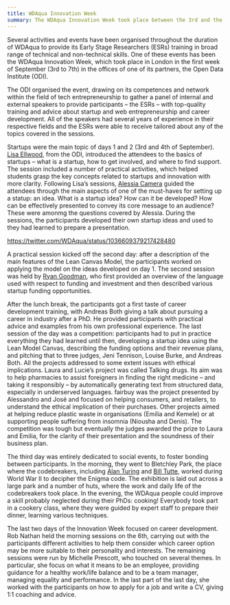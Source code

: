 ```yaml
---
title: WDAqua Innovation Week
summary: The WDAqua Innovation Week took place between the 3rd and the 7th of September in London, in the offices of the Open Data Institute. This is an account of the event.
---
```


Several activities and events have been organised throughout the duration of WDAqua to provide its Early Stage Researchers (ESRs) training in broad range of technical and non-technical skills. 
One of these events has been the WDAqua Innovation Week, which took place in London in the first week of September (3rd to 7th) in the offices of one of its partners, the Open Data Institute (ODI).

The ODI organised the event, drawing on its competences and network within the field of tech entrepreneurship to gather a panel of internal and external speakers to provide participants – the ESRs – with top-quality training and advice about startup and web entrepreneurship and career development. 
All of the speakers had several years of experience in their respective fields and the ESRs were able to receive tailored about any of the topics covered in the sessions.

Startups were the main topic of days 1 and 2 (3rd and 4th of September). [Lisa Ellwood](https://www.linkedin.com/in/lisa-ellwood-05808715/?originalSubdomain=uk), from the ODI, introduced the attendees to the basics of startups – what is a startup, how to get involved, and where to find support. The session included a number of practical activities, which helped students grasp the key concepts related to startups and innovation with more clarity.
Following Lisa’s sessions, [Alessia Camera](https://theodi.org/person/alessia-camera/) guided the attendees through the main aspects of one of the must-haves for setting up a statup: an idea. What is a startup idea? How can it be developed? How can be effectively presented to convey its core message to an audience? These were amonmg the questions covered by Alessia. 
During the sessions, the participants developed their own startup ideas and used to they had learned to prepare a presentation.



https://twitter.com/WDAqua/status/1036609379217428480

A practical session kicked off the second day: after a description of the main features of the Lean Canvas Model, the participants worked on applying the model on the ideas developed on day 1. The second session was held by [Ryan Goodman](https://theodi.org/person/ryan-goodman/), who first provided an overview of the language used with respect to funding and investment and then described various startup funding opportunities.

After the lunch break, the participants got a first taste of career development training, with Andreas Both giving a talk about pursuing a career in industry after a PhD. He provided participants with practical advice and examples from his own professional experience. 
The last session of the day was a competition: participants had to put in practice everything they had learned until then, developing a startup idea using the Lean Model Canvas, describing the funding options and their revenue plans, and pitching that to three judges, Jeni Tennison, Louise Burke, and Andreas Both.
All the projects addressed to some extent issues with ethical implications. Laura and Lucie’s project was called Talking drugs. Its aim was to help pharmacies to assist foreigners in finding the right medicine – and taking it responsibly – by automatically generating text from structured data, especially in underserved languages.
fairbuy was the project presented by Alessandro and José and focused on helping consumers, and retailers, to understand the ethical implication of their purchases. Other projects aimed at helping reduce plastic waste in organisations (Emilia and Kemele) or at supporting people suffering from insomnia (Niousha and Denis). The competition was tough but eventually the judges awarded the prize to Laura and Emilia, for the clarity of their presentation and the soundness of their business plan.

The third day was entirely dedicated to social events, to foster bonding between participants. In the morning, they went to Bletchley Park, the place where the codebreakers, including [Alan Turing](https://en.wikipedia.org/wiki/Alan_Turing) and [Bill Tutte](https://en.wikipedia.org/wiki/W._T._Tutte), worked during World War II to decipher the Enigma code. The exhibition is laid out across a large park and a number of huts, where the work and daily life of the codebreakers took place. 
In the evening, the WDAqua people could improve a skill probably neglected during their PhDs: cooking! Everybody took part in a cookery class, where they were guided by expert staff to prepare their dinner, learning various techniques. 

The last two days of the Innovation Week focused on career development. Rob Nathan held the morning sessions on the 6th, carrying out with the participants different activities to help them consider which career option may be more suitable to their personality and interests.
The remaining sessions were run by Michelle Prescott, who touched on several themes. In particular, she focus on what it means to be an employee, providing guidance for a healthy work/life balance and to be a team manager, managing equality and performance. In the last part of the last day, she worked with the participants on how to apply for a job and write a CV, giving 1:1 coaching and advice. 
